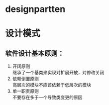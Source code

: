# designpartten
# 设计模式
## 软件设计基本原则：
1. 开闭原则  
继承了一个基类来实现对扩展开放，对修改关闭
2. 依赖倒置原则  
高层次的模块不应该依赖于低层次的模块
3. 单一职责原则  
不要存在多于一个导致类变更的原因